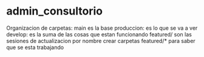 # admin_consultorio
Organizacion de carpetas:
main es la base
produccion: es lo que se va a ver
develop: es la suma de las cosas que estan funcionando
featured/ son las sesiones de actualizacion por nombre 
crear carpetas featured/* para saber que se esta trabajando

